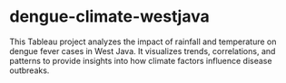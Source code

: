 # dengue-climate-westjava
This Tableau project analyzes the impact of rainfall and temperature on dengue fever cases in West Java. It visualizes trends, correlations, and patterns to provide insights into how climate factors influence disease outbreaks.
